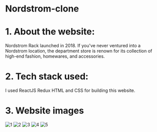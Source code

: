 # Nordstrom-clone

# 1. About the website:

 Nordstrom Rack launched in 2018. If you've never ventured into a Nordstrom location, the department store is renown for its collection of high-end fashion, homewares, and accessories.

# 2. Tech stack used:
I used ReactJS Redux HTML and CSS for building this website.

# 3. Website images
![1](https://user-images.githubusercontent.com/96121369/174111861-39f3c441-0d27-48ea-9375-ab54774ab3f9.png)
![2](https://user-images.githubusercontent.com/96121369/174111876-79cf7670-2a2d-4028-93dc-ce63d2f2a0b0.png)
![3](https://user-images.githubusercontent.com/96121369/174111890-50ade9c6-6940-42dd-966e-006a407ce4b5.png)
![4](https://user-images.githubusercontent.com/96121369/174111896-8e42e421-ec20-4d01-8f58-dcb20fe1b1f3.png)
![5](https://user-images.githubusercontent.com/96121369/174111900-68918c8c-5e2b-4007-afa0-8c20735a1cf6.png)

 
